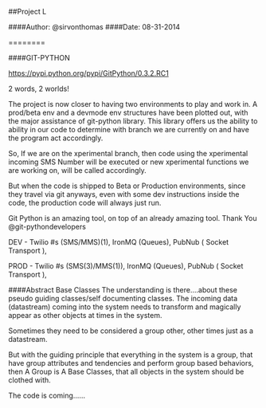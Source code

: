 ##Project L 


####Author: @sirvonthomas
####Date: 08-31-2014


========


####GIT-PYTHON

https://pypi.python.org/pypi/GitPython/0.3.2.RC1

2 words, 2 worlds!

The project is now closer to having two environments to play and work in.
A prod/beta env and a devmode env structures have been plotted out, with the major
assistance of git-python library. This library offers us the ability to ability in our code to
determine with branch we are currently on and have the program act accordingly.

So, If we are on the xperimental branch, then code using the xperimental incoming SMS
Number will be executed or new xperimental functions we are working on, will be called accordingly.

But when the code is shipped to Beta or Production environments, since they travel via git anyways, even with some dev instructions inside the code, the production code will always
just run.

Git Python is an amazing tool, on top of an already amazing tool.
Thank You @git-pythondevelopers

DEV - Twilio #s (SMS/MMS)(1), IronMQ (Queues), PubNub ( Socket Transport ),

PROD - Twilio #s (SMS(3)/MMS(1)), IronMQ (Queues), PubNub ( Socket Transport ),


####Abstract Base Classes
The understanding is there….about these pseudo guiding classes/self documenting classes.
The incoming data (datastream) coming into the system needs to transform and magically appear as other objects at times in the system.

Sometimes they need to be considered a group other, other times just as a datastream.

But with the guiding principle that everything in the system is a group, that have group attributes and tendencies and perform group based behaviors, then A Group is A Base Classes, that all objects in the system should be clothed with.

The code is coming……

